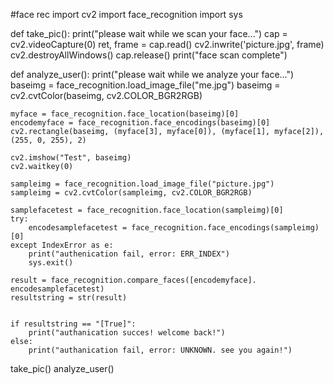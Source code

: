 #face rec
import cv2
import face_recognition
import sys

def take_pic():
    print("please wait while we scan your face...")
    cap = cv2.videoCapture(0)
    ret, frame = cap.read()
    cv2.inwrite('picture.jpg', frame)
    cv2.destroyAllWindows()
    cap.release()
    print("face scan complete")

def analyze_user():
    print("please wait while we analyze your face...")
    baseimg = face_recognition.load_image_file("me.jpg")
    baseimg = cv2.cvtColor(baseimg, cv2.COLOR_BGR2RGB)

    myface = face_recognition.face_location(baseimg)[0]
    encodemyface = face_recognition.face_encodings(baseimg)[0]
    cv2.rectangle(baseimg, (myface[3], myface[0]), (myface[1], myface[2]), (255, 0, 255), 2)

    cv2.imshow("Test", baseimg)
    cv2.waitkey(0)

    sampleimg = face_recognition.load_image_file("picture.jpg")
    sampleimg = cv2.cvtColor(sampleimg, cv2.COLOR_BGR2RGB)

    samplefacetest = face_recognition.face_location(sampleimg)[0]
    try:
        encodesamplefacetest = face_recognition.face_encodings(sampleimg)[0]
    except IndexError as e:
        print("authenication fail, error: ERR_INDEX")
        sys.exit()

    result = face_recognition.compare_faces([encodemyface]. encodesamplefacetest)
    resultstring = str(result)


    if resultstring == "[True]":
        print("authanication succes! welcome back!")
    else:
        print("authanication fail, error: UNKNOWN. see you again!")

take_pic()
analyze_user()
